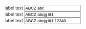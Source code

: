 <div class="au-body example-form-item">
  <label for="text-input-sm">label text</label>
  <input class="au-text-input au-text-input--width-sm" name="text-input-sm" id="text-input-sm" type="text" value="ABCZ abc">
</div>

<div class="au-body example-form-item">
  <label for="text-input-md">label text</label>
  <input class="au-text-input au-text-input--width-md" name="text-input-md" id="text-input-md" type="text" value="ABCZ abcjg liI1">
</div>

<div class="au-body example-form-item">
  <label for="text-input-lg">label text</label>
  <input class="au-text-input au-text-input--width-lg" name="text-input-lg" id="text-input-lg" type="text" value="ABCZ abcjg liI1 12340">
</div>
